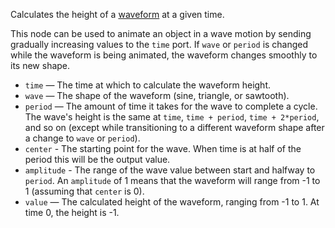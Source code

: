 Calculates the height of a [waveform](http://en.wikipedia.org/wiki/Waveform) at a given time.

This node can be used to animate an object in a wave motion by sending gradually increasing values to the `time` port. 
If `wave` or `period` is changed while the waveform is being animated, the waveform changes smoothly to its new shape.

   - `time` — The time at which to calculate the waveform height.
   - `wave` — The shape of the waveform (sine, triangle, or sawtooth).
   - `period` — The amount of time it takes for the wave to complete a cycle. The wave's height is the same at `time`, `time + period`, `time + 2*period`, and so on (except while transitioning to a different waveform shape after a change to `wave` or `period`).
   - `center` - The starting point for the wave.  When time is at half of the period this will be the output value.
   - `amplitude` - The range of the wave value between start and halfway to `period`.  An `amplitude` of 1 means that the waveform will range from -1 to 1 (assuming that `center` is 0).
   - `value` — The calculated height of the waveform, ranging from -1 to 1. At time 0, the height is -1.
